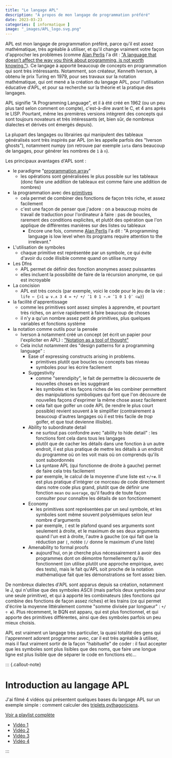 ```yaml
---
title: "Le langage APL"
description: "A propos de mon langage de programmation préféré"
date: 2023-03-23
categories: [ informatique ]
image: "_images/APL_logo.svg.png"
---
```



APL est mon langage de programmation préféré, parce qu'il est assez mathématique, très agréable à utiliser, et qu'il change vraiment votre façon d'approcher les problèmes (comme [Alan Perlis](https://en.wikipedia.org/wiki/Alan_Perlis) l'a dit : ["A language that doesn’t affect the way you think about programming, is not worth knowing."](https://cpsc.yale.edu/epigrams-programming)).
Ce langage à apporté beaucoup de concepts en programmation qui sont très intéressants.
Notamment, son créateur, Kenneth Iverson, à obtenu le prix Turing en 1979, pour ses travaux sur la notation mathématique, qui ont mené a la création du langage APL, pour l'utilisation éducative d'APL, et pour sa recherche sur la théorie et la pratique des langages.

APL signifie "A Programming Language", et il à été créé en 1962 (ou un peu plus tard selon comment on compte), c'est-à-dire avant le C, et 4 ans après le LISP. Pourtant, même les premières versions intègrent des concepts qui sont toujours novateurs et très intéressants (et, bien sûr, de nombreux dialectes et dérivés ont émergés depuis).

La plupart des langages ou librairies qui manipulent des tableaux généralisés sont très inspirés par APL (on les appelle parfois des "Iverson ghosts"), notamment numpy (on retrouve par exemple `iota` dans beaucoup de langages, pour générer les nombres de `1` à `n`).

Les principaux avantages d'APL sont :

 - le paradigme "[programmation array](https://en.wikipedia.org/wiki/Array_programming)"
    - les opérations sont généralisées le plus possible sur les tableaux (donc faire une addition de tableaux est comme faire une addition de nombres)
 - la programmation avec des [primitives](https://mlochbaum.github.io/BQN/commentary/primitive.html)
    - cela permet de combiner des fonctions de façon très riche, et assez facilement
    - c'est une façon de penser que j'adore : on a beaucoup moins de travail de traduction pour l'ordinateur à faire : pas de boucles, rarement des conditions explicites, et plutôt des opération que l'on applique de différentes manières sur des listes ou tableaux
        - Encore une fois, commme [Alan Perlis](https://en.wikipedia.org/wiki/Alan_Perlis) l'a dit : "A programming language is low level when its programs require attention to the irrelevant."
 - L'utilisation de symboles
    - chaque primitive est représentée par un symbole, ce qui évite d'avoir du code illisible comme quand on utilise numpy
 - Les Dfns
    - APL permet de définir des fonction anonymes assez puissantes
    - elles incluent la possibilité de faire de la récursion anonyme, ce qui est incroyable
 - La concision
    - APL est très concis (par exemple, voici le code pour le jeu de la vie : `life ← {⊃1 ⍵ ∨.∧ 3 4 = +/ +/ ¯1 0 1 ∘.⊖ ¯1 0 1 ⌽¨ ⊂⍵}`)
 - la facilité d'apprentissage
    - comme les primitives sont assez simples à apprendre, et pourtant très riches, on arrive rapidement à faire beaucoup de choses
    - il n'y a qu'un nombre assez petit de primitives, plus quelques variables et fonctions système
 - la notation comme outils pour la pensée
    - Iverson à notamment créé un concept (et écrit un papier pour l'expliciter en APL) : ["Notation as a tool of thought"](https://www.eecg.utoronto.ca/~jzhu/csc326/readings/iverson.pdf)
    - Cela inclut notamment des "design patterns for a programming language" :
        - Ease of expressing constructs arising in problems.
            - primitives plutôt que boucles ou concepts bas niveau
            - symboles pour les écrire facilement
        - Suggestivity
            - comme "serendipity", le fait de permettre la découverte de nouvelles choses en les suggérant
            - les symboles et les façons riches de les combiner permettent des manipulations symboliques qui font que l'on découvre de nouvelles façons d'exprimer la même chose assez facilement
            - cela fait que golfer un code APL (le rendre le plus court possible) revient souvent à le simplifier (contrairement à beaucoup d'autres langages où il est très facile de _trop_ golfer, et que tout devienne illisible).
        - Ability to subordinate detail
            - ne surtout pas confondre avec "ability to hide detail" : les fonctions font cela dans tous les langages
            - plutôt que de cacher les détails dans une fonction à un autre endroit, il est plus pratique de mettre les détails à un endroit du programme où on les voit mais où on comprends qu'ils sont subordonnés
            - La syntaxe APL (qui fonctionne de droite à gauche) permet de faire cela très facilement
            - par exemple, le calcul de la moyenne d'une liste est `+/÷≢`. Il est plus pratique d'intégrer ce morceau de code directement dans notre code plus grand, plutôt que de définir une fonction `mean` ou `average`, qu'il faudra de toute façon consulter pour connaître les détails de son fonctionnement
        - Economy
            - les primitives sont représentées par un seul symbole, et les symboles sont même souvent polysémiques selon leur nombre d'arguments
            - par exemple, `⌈` est le plafond quand ses arguments sont seulement à droite, et le maximum de ses deux arguments quand l'un est à droite, l'autre à gauche (ce qui fait que la réduction par `⌈`, notée `⌈/` donne le maximum d'une liste)
        - Amenability to formal proofs
            - aujourd'hui, on je cherche plus nécessairement à avoir des programmes dont on démontre formellement qu'ils fonctionnent (on utilise plutôt une approche empirique, avec des tests), mais le fait qu'APL soit proche de la notation mathématique fait que les démonstrations se font assez bien.


De nombreux dialectes d'APL sont apparus depuis sa création, notamment le J, qui n'utilise que des symboles ASCII (mais parfois deux symboles pour une seule primitive), et qui à apporté les combinateurs (des fonctions qui combine des fonctions de façon assez riches) et les trains (ce qui permet d'écrire la moyenne littéralement comme "somme divisée par longueur" : `+/ ÷ ≢`). Plus récemment, le BQN est apparu, qui est plus fonctionnel, et qui apporte des primitives différentes, ainsi que des symboles parfois un peu mieux choisis.

APL est vraiment un langage très particulier, la quasi totalité des gens qui l'apprennent adorent programmer avec, car il est très agréable à utiliser, mais il faut vraiment sortir de la façon "habituelle" de coder : il faut accepter que les symboles sont plus lisibles que des noms, que faire une longue ligne est plus lisible que de séparer le code en fonctions etc...


::: {.callout-note}
# Introduction au langage APL

J'ai filmé 4 vidéos qui présentent quelques bases du langage APL sur un exemple simple : comment calculer des [triplets pythagoriciens](https://fr.wikipedia.org/wiki/Triplet_pythagoricien).

[Voir a playlist complète](https://www.youtube.com/playlist?list=PL5ZGZlm-yp_xQfzsBtD66HIMW1M97wCsE)

 - [Vidéo 1](https://www.youtube.com/watch?v=6J0Au6AKGWw&list=PL5ZGZlm-yp_xQfzsBtD66HIMW1M97wCsE&index=2)
 - [Vidéo 2](https://www.youtube.com/watch?v=tax604gMJvA&list=PL5ZGZlm-yp_xQfzsBtD66HIMW1M97wCsE&index=3)
 - [Vidéo 3](https://www.youtube.com/watch?v=iS26PGxl_oI&list=PL5ZGZlm-yp_xQfzsBtD66HIMW1M97wCsE&index=4)
 - [Vidéo 4](https://www.youtube.com/watch?v=yTMfEhadmyg&list=PL5ZGZlm-yp_xQfzsBtD66HIMW1M97wCsE&index=5)


:::

